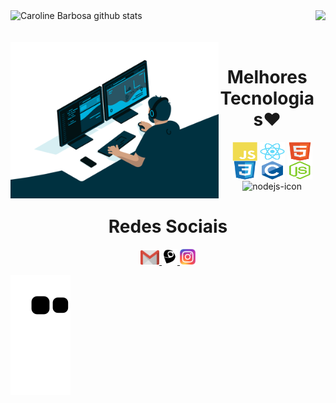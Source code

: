 
<div>
  <img height="180em" src="https://github-readme-stats.vercel.app/api?username=Andreiib04&show_icons=true&count_private=true&hide_border=true&title_color=ff91a4&icon_color=ff91a4&text_color=c9d1d9&bg_color=0d1117" alt="Caroline Barbosa github stats" />
  <img align="right" height="180em" src="https://github-readme-stats.vercel.app/api/top-langs/?username=Andreiib04&layout=compact&hide_border=true&title_color=ff91a4&text_color=ff91a4&bg_color=0d1117" />
</div>
<br>

<div  align="center"> 
  <div style="display: inline_block"><br>
    <img align="left" height="250" alt="coding-time" src="code.gif">
    <h1 align="center">Melhores Tecnologias❤️</h1>
    <img align="center" height="30" width="40" alt="js-icon"  src="https://raw.githubusercontent.com/devicons/devicon/master/icons/javascript/javascript-plain.svg">
    <img align="center" height="30" width="40" alt="react-icon" src="https://raw.githubusercontent.com/devicons/devicon/master/icons/react/react-original.svg">
    <img align="center" height="30" width="40" alt="html-icon" src="https://raw.githubusercontent.com/devicons/devicon/master/icons/html5/html5-original.svg">
    <img align="center" height="30" width="40" alt="css-icon" src="https://raw.githubusercontent.com/devicons/devicon/master/icons/css3/css3-original.svg">
    <img align="center" height="30" width="40" alt="c-icon" src="https://raw.githubusercontent.com/devicons/devicon/master/icons/c/c-original.svg">
    <img align="center" height="30" width="40" alt="nodejs-icon" src="https://raw.githubusercontent.com/devicons/devicon/master/icons/nodejs/nodejs-original.svg">
    <img align="center" height="30" width="40" alt="nodejs-icon" src="https://raw.githubusercontent.com/jmnote/z-icons/master/svg/cpp.svg">
   </div>
    
  
  <h1 align="center">Redes Sociais</h1>
    <a href = "mailto: andreiib042021@gmail.com">
      <img width="30" src="gmail.svg">
    </a>
    <a href = "https://lattes.cnpq.br/2767955750236075">
      <img width="25" src="Lattes.png">
    <a href = "https://www.instagram.com/aibueno08/">
      <img width="25" src="instagram.png">
    </a>
</div>
  
![Snake animation](https://github.com/Andreiib04/Andreiib04/blob/output/github-contribution-grid-snake.svg)
